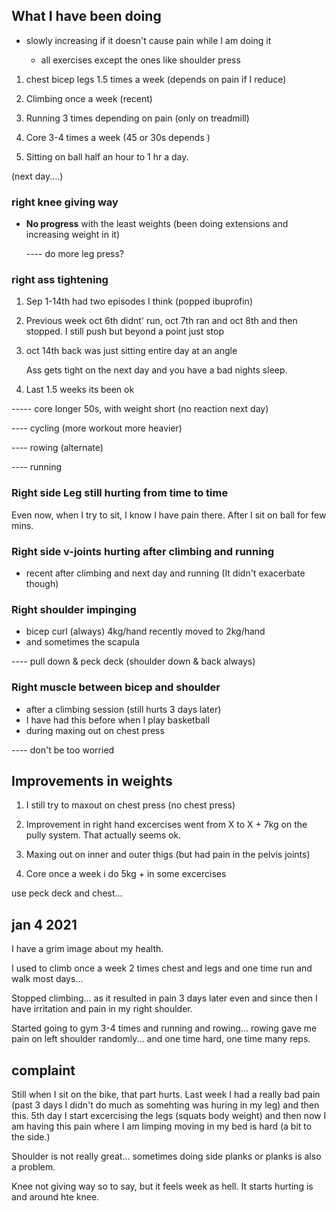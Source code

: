 ## What I have been doing

- slowly increasing if it doesn't cause pain while I am doing it

	- all exercises except the ones like shoulder press
			
1. chest bicep legs 1.5 times a week (depends on pain if I reduce)

2. Climbing once a week (recent)

3. Running 3 times depending on pain (only on treadmill)

4. Core 3-4 times a week (45 or 30s depends )

5. Sitting on ball half an hour to 1 hr a day.

(next day....)

### right knee giving way

- **No progress** with the least weights (been doing extensions and increasing
  weight in it)
  
  ---- do more leg press? 

### right ass tightening

1. Sep 1-14th had two episodes I think (popped ibuprofin)

2. Previous week oct 6th didnt' run, oct 7th ran and oct 8th  and then stopped. I
   still push but beyond a point just stop
   
3. oct 14th back was just sitting entire day at an angle

	Ass gets tight on the next day and you have a bad nights sleep.

4. Last 1.5 weeks its been ok

----- core longer 50s, with weight short (no reaction next day)

---- cycling (more workout more heavier)

---- rowing (alternate)

---- running 

### Right side Leg still hurting from time to time

Even now, when I try to sit, I know  I have pain there. After I sit on
ball for few mins.

### Right side v-joints hurting after climbing and running 

- recent after climbing and next day and running (It didn't exacerbate
  though)
  
### Right shoulder impinging

- bicep curl (always) 4kg/hand recently moved to 2kg/hand
- and sometimes the scapula

---- pull down & peck deck (shoulder down & back always)

### Right muscle between bicep and  shoulder

- after a climbing session (still hurts 3 days later)
- I have had this before when I play basketball
- during maxing out on chest press

---- don't be too worried

## Improvements in weights

1. I still try to maxout on chest press (no chest press)

2. Improvement in right hand excercises went from X to X + 7kg on the
   pully system. That actually seems ok.
   
3. Maxing out on inner and outer thigs (but had pain in the pelvis
   joints)
   
4. Core once a week i do 5kg + in some excercises

   
use peck deck and chest...


## jan 4 2021

I have a grim image about my health. 

I used to climb once a week 2 times chest and legs and one time run
and walk most days...

Stopped climbing... as it resulted in pain 3 days later even and since
then I have irritation and pain in my right shoulder.

Started going to gym 3-4 times and running and rowing... rowing gave me
pain on left shoulder randomly... and one time hard, one time many reps.


## complaint

Still when I sit on the bike, that part hurts. Last week I had a
really bad pain (past 3 days I didn't do much as somehting was huring
in my leg) and then this. 5th day I start excercising the legs (squats
body weight) and then now I am having this pain where I am limping
moving in my bed is hard (a bit to the side.)


Shoulder is not really great... sometimes doing side planks or planks
is also a problem.

Knee not giving way so to say, but it feels week as hell. It starts
hurting is and around hte knee.

